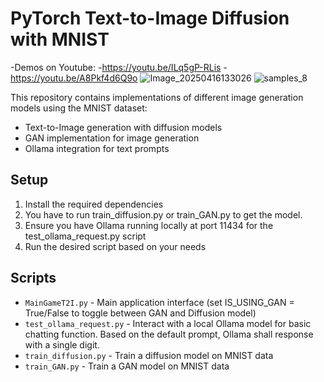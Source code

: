 # PyTorch Text-to-Image Diffusion with MNIST
-Demos on Youtube: 
-https://youtu.be/ILq5gP-RLis
-https://youtu.be/A8Pkf4d6Q9o
![Image_20250416133026](https://github.com/user-attachments/assets/676f51f6-c2a5-41d7-9d5f-974a83857eb1)
![samples_8](https://github.com/user-attachments/assets/aab556f7-3763-4b37-98fb-1983c8900db3)


This repository contains implementations of different image generation models using the MNIST dataset:

- Text-to-Image generation with diffusion models
- GAN implementation for image generation
- Ollama integration for text prompts

## Setup

1. Install the required dependencies
2. You have to run  train_diffusion.py or train_GAN.py to get the model.
3. Ensure you have Ollama running locally at port 11434 for the test_ollama_request.py script
4. Run the desired script based on your needs


## Scripts
- `MainGameT2I.py` - Main application interface (set IS_USING_GAN = True/False to toggle between GAN and Diffusion model)
- `test_ollama_request.py` - Interact with a local Ollama model for basic chatting function. Based on the default prompt, Ollama shall response with a single digit.
- `train_diffusion.py` - Train a diffusion model on MNIST data
- `train_GAN.py` - Train a GAN model on MNIST data
